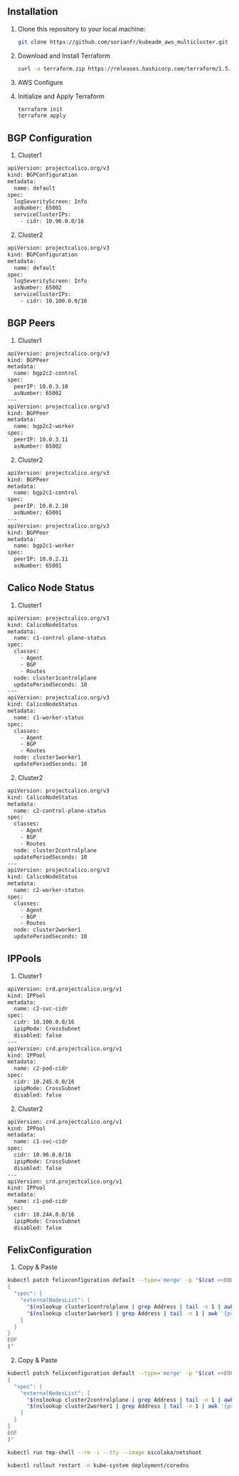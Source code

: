 ## Installation

1. Clone this repository to your local machine:

   ```bash
   git clone https://github.com/sorianfr/kubeadm_aws_multicluster.git

2. Download and Install Terraform
   ```bash
   curl -o terraform.zip https://releases.hashicorp.com/terraform/1.5.6/terraform_1.5.6_linux_amd64.zip && unzip terraform.zip && sudo mv terraform /usr/local/bin/

3. AWS Configure
   
4. Initialize and Apply Terraform
   ```bash
   terraform init
   terraform apply


## BGP Configuration

1. Cluster1
```bash
apiVersion: projectcalico.org/v3
kind: BGPConfiguration
metadata:
  name: default
spec:
  logSeverityScreen: Info
  asNumber: 65001
  serviceClusterIPs:
    - cidr: 10.96.0.0/16
```
2. Cluster2
```bash
apiVersion: projectcalico.org/v3
kind: BGPConfiguration
metadata:
  name: default
spec:
  logSeverityScreen: Info
  asNumber: 65002
  serviceClusterIPs:
    - cidr: 10.100.0.0/16
```

## BGP Peers

1. Cluster1
```bash
apiVersion: projectcalico.org/v3  
kind: BGPPeer  
metadata:  
  name: bgp2c2-control  
spec:  
  peerIP: 10.0.3.10
  asNumber: 65002  
---  
apiVersion: projectcalico.org/v3  
kind: BGPPeer  
metadata:  
  name: bgp2c2-worker  
spec:  
  peerIP: 10.0.3.11
  asNumber: 65002 
```
2. Cluster2
```bash
apiVersion: projectcalico.org/v3  
kind: BGPPeer  
metadata:  
  name: bgp2c1-control  
spec:  
  peerIP: 10.0.2.10
  asNumber: 65001  
---  
apiVersion: projectcalico.org/v3  
kind: BGPPeer  
metadata:  
  name: bgp2c1-worker  
spec:  
  peerIP: 10.0.2.11
  asNumber: 65001 
```


## Calico Node Status
1. Cluster1
```bash
apiVersion: projectcalico.org/v3
kind: CalicoNodeStatus
metadata:
  name: c1-control-plane-status
spec:
  classes:
    - Agent
    - BGP
    - Routes
  node: cluster1controlplane
  updatePeriodSeconds: 10
---
apiVersion: projectcalico.org/v3
kind: CalicoNodeStatus
metadata:
  name: c1-worker-status
spec:
  classes:
    - Agent
    - BGP
    - Routes
  node: cluster1worker1
  updatePeriodSeconds: 10
```
2. Cluster2
```bash
apiVersion: projectcalico.org/v3
kind: CalicoNodeStatus
metadata:
  name: c2-control-plane-status
spec:
  classes:
    - Agent
    - BGP
    - Routes
  node: cluster2controlplane
  updatePeriodSeconds: 10
---
apiVersion: projectcalico.org/v3
kind: CalicoNodeStatus
metadata:
  name: c2-worker-status
spec:
  classes:
    - Agent
    - BGP
    - Routes
  node: cluster2worker1
  updatePeriodSeconds: 10
```
## IPPools

1. Cluster1

```bash
apiVersion: crd.projectcalico.org/v1 
kind: IPPool 
metadata: 
  name: c2-svc-cidr 
spec: 
  cidr: 10.100.0.0/16 
  ipipMode: CrossSubnet 
  disabled: false
---  
apiVersion: crd.projectcalico.org/v1 
kind: IPPool 
metadata: 
  name: c2-pod-cidr 
spec: 
  cidr: 10.245.0.0/16 
  ipipMode: CrossSubnet 
  disabled: false 
```
2. Cluster2
```bash
apiVersion: crd.projectcalico.org/v1 
kind: IPPool 
metadata: 
  name: c1-svc-cidr 
spec: 
  cidr: 10.96.0.0/16 
  ipipMode: CrossSubnet 
  disabled: false
---  
apiVersion: crd.projectcalico.org/v1 
kind: IPPool 
metadata: 
  name: c1-pod-cidr 
spec: 
  cidr: 10.244.0.0/16 
  ipipMode: CrossSubnet 
  disabled: false 
```

## FelixConfiguration

1. Copy & Paste

  ```bash
  kubectl patch felixconfiguration default --type='merge' -p "$(cat <<EOF
  {
    "spec": {
      "externalNodesList": [
        "$(nslookup cluster1controlplane | grep Address | tail -n 1 | awk '{print $2}')/32",
        "$(nslookup cluster1worker1 | grep Address | tail -n 1 | awk '{print $2}')/32"
      ]
    }
  }
  EOF
  )"
```


2. Copy & Paste


  ```bash
  kubectl patch felixconfiguration default --type='merge' -p "$(cat <<EOF
  {
    "spec": {
      "externalNodesList": [
        "$(nslookup cluster2controlplane | grep Address | tail -n 1 | awk '{print $2}')/32",
        "$(nslookup cluster2worker1 | grep Address | tail -n 1 | awk '{print $2}')/32"
      ]
    }
  }
  EOF
  )"
  ```

```bash
kubectl run tmp-shell --rm -i --tty --image nicolaka/netshoot   
```

 
```bash
kubectl rollout restart -n kube-system deployment/coredns 
```
